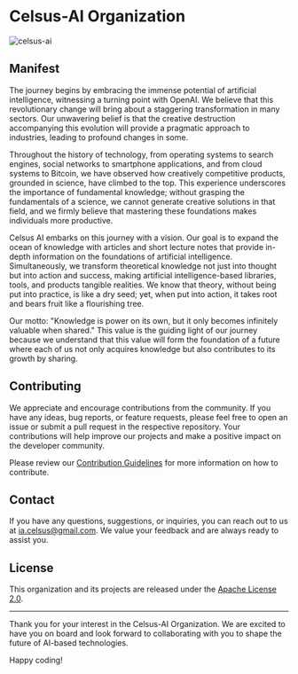 # Celsus-AI Organization

![celsus-ai](https://img.shields.io/badge/celsus--ai-black?style=for-the-badge&labelColor=red&logoColor=white&label=AI%20Based%20Libraries|Tools|Products)

## Manifest

The journey begins by embracing the immense potential of artificial intelligence, witnessing a turning point with OpenAI. We believe that this revolutionary change will bring about a staggering transformation in many sectors. Our unwavering belief is that the creative destruction accompanying this evolution will provide a pragmatic approach to industries, leading to profound changes in some.

Throughout the history of technology, from operating systems to search engines, social networks to smartphone applications, and from cloud systems to Bitcoin, we have observed how creatively competitive products, grounded in science, have climbed to the top. This experience underscores the importance of fundamental knowledge; without grasping the fundamentals of a science, we cannot generate creative solutions in that field, and we firmly believe that mastering these foundations makes individuals more productive.

Celsus AI embarks on this journey with a vision. Our goal is to expand the ocean of knowledge with articles and short lecture notes that provide in-depth information on the foundations of artificial intelligence. Simultaneously, we transform theoretical knowledge not just into thought but into action and success, making artificial intelligence-based libraries, tools, and products tangible realities. We know that theory, without being put into practice, is like a dry seed; yet, when put into action, it takes root and bears fruit like a flourishing tree.

Our motto: "Knowledge is power on its own, but it only becomes infinitely valuable when shared." This value is the guiding light of our journey because we understand that this value will form the foundation of a future where each of us not only acquires knowledge but also contributes to its growth by sharing.
## Contributing

We appreciate and encourage contributions from the community. If you have any ideas, bug reports, or feature requests, please feel free to open an issue or submit a pull request in the respective repository. Your contributions will help improve our projects and make a positive impact on the developer community.

Please review our [Contribution Guidelines](CONTRIBUTING.md) for more information on how to contribute.

## Contact

If you have any questions, suggestions, or inquiries, you can reach out to us at ia.celsus@gmail.com. We value your feedback and are always ready to assist you.

## License

This organization and its projects are released under the [Apache License 2.0](LICENSE.md).

---

Thank you for your interest in the Celsus-AI Organization. We are excited to have you on board and look forward to collaborating with you to shape the future of AI-based technologies.

Happy coding!

